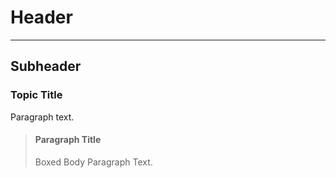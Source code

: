 
# Header

---

## Subheader


### Topic Title

Paragraph text.

####

> #### Paragraph Title
> Boxed Body Paragraph Text.